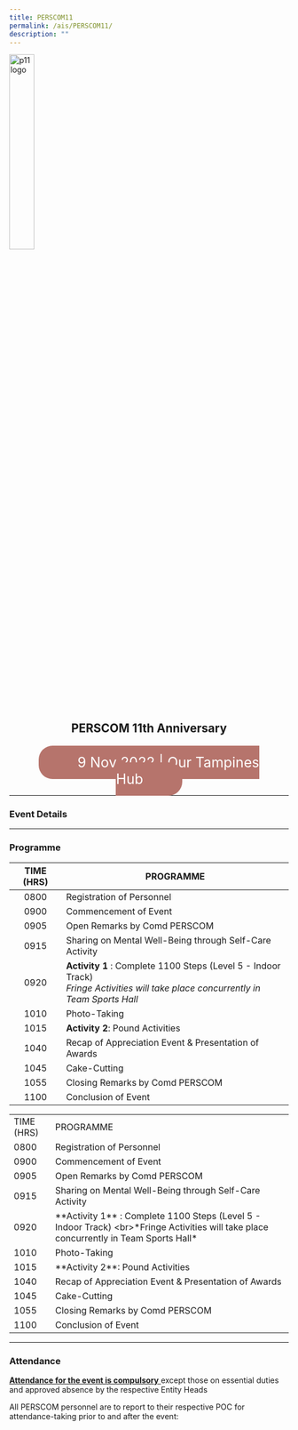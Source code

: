 ```yaml
---
title: PERSCOM11
permalink: /ais/PERSCOM11/
description: ""
---
```

<image src="/images/PERSCOM11_RSC/P11_LOGO.png" alt="p11 logo" style="width:30%" />

<center>
	<h2> PERSCOM 11th Anniversary </h2>
	<br>
	<span style="font-size:180%; border-radius:25px; color:#ffffff; background-color: #b6746c; padding:15px 70px"> 
		9 Nov 2022 | Our Tampines Hub
	</span>
</center>

<hr>

### Event Details




<hr>

### Programme

| TIME (HRS) | PROGRAMME |
| :----------: | -------------- |
| 0800 | Registration of Personnel |
| 0900 | Commencement of Event |
| 0905 | Open Remarks by Comd PERSCOM |
| 0915 | Sharing on Mental Well-Being through Self-Care Activity |
| 0920 | **Activity 1** : Complete 1100 Steps (Level 5 - Indoor Track) <br>*Fringe Activities will take place concurrently in Team Sports Hall* |
| 1010 | Photo-Taking |
| 1015 | **Activity 2**: Pound Activities |
| 1040 | Recap of Appreciation Event & Presentation of Awards |
| 1045 | Cake-Cutting |
| 1055 | Closing Remarks by Comd PERSCOM |
| 1100 | Conclusion of Event |


<table>
    <tr>
        <td>TIME (HRS)</td>
        <td>PROGRAMME</td>
    </tr>
    <tr>
        <td>0800</td>
        <td>Registration of Personnel</td>
    </tr>
    <tr>
        <td>0900</td>
        <td>Commencement of Event</td>
    </tr>
    <tr>
        <td>0905</td>
        <td>Open Remarks by Comd PERSCOM</td>
    </tr>
    <tr>
        <td>0915</td>
        <td>Sharing on Mental Well-Being through Self-Care Activity</td>
    </tr>
    <tr>
        <td>0920</td>
        <td>**Activity 1** : Complete 1100 Steps (Level 5 - Indoor Track) &lt;br&gt;*Fringe Activities will take place concurrently in Team Sports Hall*</td>
    </tr>
    <tr>
        <td>1010</td>
        <td>Photo-Taking</td>
    </tr>
    <tr>
        <td>1015</td>
        <td>**Activity 2**: Pound Activities</td>
    </tr>
    <tr>
        <td>1040</td>
        <td>Recap of Appreciation Event &amp; Presentation of Awards</td>
    </tr>
    <tr>
        <td>1045</td>
        <td>Cake-Cutting</td>
    </tr>
    <tr>
        <td>1055</td>
        <td>Closing Remarks by Comd PERSCOM</td>
    </tr>
    <tr>
        <td>1100</td>
        <td>Conclusion of Event</td>
    </tr>
</table>

<hr>

### Attendance

<u> **Attendance for the event is compulsory** </u> except those on essential duties and approved absence by the respective Entity Heads

All PERSCOM personnel are to report to their respective POC for attendance-taking prior to and after the event: